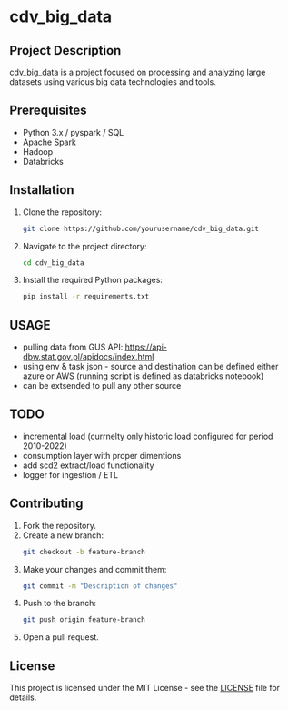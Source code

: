 # cdv_big_data

## Project Description
cdv_big_data is a project focused on processing and analyzing large datasets using various big data technologies and tools.

## Prerequisites
- Python 3.x / pyspark / SQL
- Apache Spark
- Hadoop
- Databricks

## Installation
1. Clone the repository:
    ```sh
    git clone https://github.com/yourusername/cdv_big_data.git
    ```
2. Navigate to the project directory:
    ```sh
    cd cdv_big_data
    ```
3. Install the required Python packages:
    ```sh
    pip install -r requirements.txt
    ```

## USAGE
- pulling data from GUS API: https://api-dbw.stat.gov.pl/apidocs/index.html
- using env & task json - source and destination can be defined either azure or AWS (running script is defined as databricks notebook)
- can be extsended to pull any other source 

## TODO
- incremental load (currnelty only historic load configured for period 2010-2022)
- consumption layer with proper dimentions
- add scd2 extract/load functionality
- logger for ingestion / ETL 


## Contributing
1. Fork the repository.
2. Create a new branch:
    ```sh
    git checkout -b feature-branch
    ```
3. Make your changes and commit them:
    ```sh
    git commit -m "Description of changes"
    ```
4. Push to the branch:
    ```sh
    git push origin feature-branch
    ```
5. Open a pull request.

## License
This project is licensed under the MIT License - see the [LICENSE](LICENSE) file for details.